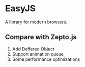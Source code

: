 EasyJS
======

A library for modern browsers.

## Compare with **Zepto.js**

1. Add Deffered Object
2. Support animation queue
3. Some performance optimizations
